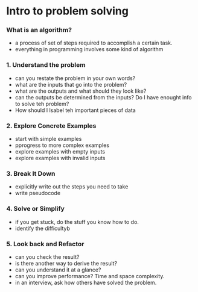 # Intro to problem solving

### What is an algorithm?
- a process of set of steps required to accomplish a certain task.
- everything in programming involves some kind of algorithm

### 1. Understand the problem
- can you restate the problem in your own words?
- what are the inputs that go into the problem?
- what are the outputs and what should they look like?
- can the outputs be determined from the inputs? Do I have enought info to solve teh problem?
- How should I lsabel teh important pieces of data

### 2. Explore Concrete Examples
- start with simple examples
- pprogress to more complex examples
- explore examples with empty inputs
- explore examples with invalid inputs

<!-- 
Ex.
===================================================================================
Write a function which takes in a string and returns counts of each char in string.
===================================================================================

charCount("aaaa"); // {a:4}
charCount("hello"); // {h:1, e:1, l:2, o:1}
charCount("my phone number is 555-555-5555!"); // More complex input - do we ignore non alpha characters?
charCount(); // what do we want to return for empty or invalid input? Edge cases.
 -->

 ### 3. Break It Down
 - explicitly write out the steps you need to take
 - write pseudocode
 
 <!-- 
 Ex.
 case: only count numbers and lowercase letters

 function charCount(str) {
    - make object to return
    - str.toLowercase()
    - loop over string
    - return an object with keys that are lowercase alphanumeric characters. Values should be counts of the character occurance.
 }
  -->

  ### 4. Solve or Simplify
  - if you get stuck, do the stuff you know how to do.
  - identify the difficultyb 

  ### 5. Look back and Refactor
  - can you check the result?
  - is there another way to derive the result?
  - can you understand it at a glance?
  - can you improve performance? Time and space complexity.
  - in an interview, ask how others have solved the problem.    
